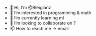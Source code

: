 - 👋 Hi, I’m @Bleiglanz
- 👀 I’m interested in programming & math
- 🌱 I’m currently learning ml
- 💞️ I’m looking to collaborate on ?
- 📫 How to reach me -> email

<!---
Bleiglanz/Bleiglanz is a ✨ special ✨ repository because its `README.md` (this file) appears on your GitHub profile.
You can click the Preview link to take a look at your changes.
--->
